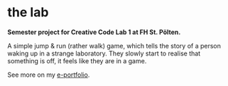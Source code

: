 # the lab
**Semester project for Creative Code Lab 1 at FH St. Pölten.**

A simple jump & run (rather walk) game, which tells the story of a person waking up in a strange laboratory. 
They slowly start to realise that something is off, it feels like they are in a game.

See more on my [e-portfolio](https://mahara.fhstp.ac.at/view/view.php?id=10992).
